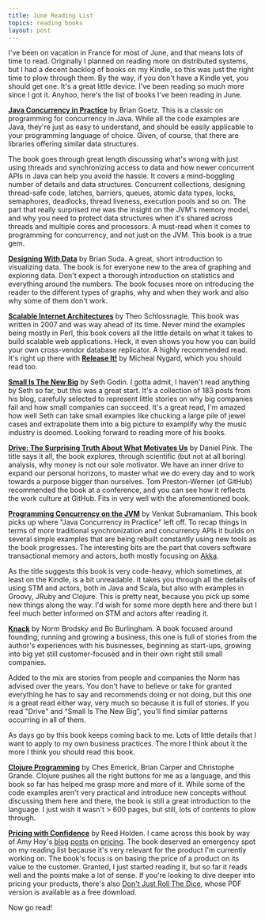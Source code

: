 ```yaml
---
title: June Reading List
topics: reading books
layout: post
---
```

I've been on vacation in France for most of June, and that means lots of time to
read. Originally I planned on reading more on distributed systems, but I had a
decent backlog of books on my Kindle, so this was just the right time to plow
through them. By the way, if you don't have a Kindle yet, you should get one.
It's a great little device. I've been reading so much more since I got it.
Anyhoo, here's the list of books I've been reading in June.

[**Java Concurrency in Practice**](http://amzn.to/MW3fhv) by Brian Goetz. This
is a classic on programming for concurrency in Java. While all the code examples
are Java, they're just as easy to understand, and should be easily applicable to
your programming language of choice. Given, of course, that there are libraries
offering similar data structures.

The book goes through great length discussing what's wrong with just using
threads and synchronizing access to data and how newer concurrent APIs in Java
can help you avoid the hassle. It covers a mind-boggling number of details and
data structures. Concurrent collections, designing thread-safe code, latches,
barriers, queues, atomic data types, locks, semaphores, deadlocks, thread
liveness, execution pools and so on. The part that really surprised me was the
insight on the JVM's memory model, and why you need to protect data structures
when it's shared across threads and multiple cores and processors.  A must-read
when it comes to programming for concurrency, and not just on the JVM. This book
is a true gem.

[**Designing With Data**](http://amzn.to/LN4qm3) by Brian Suda. A great, short
introduction to visualizing data. The book is for everyone new to the area of
graphing and exploring data. Don't expect a thorough introduction on statistics
and everything around the numbers. The book focuses more on introducing the
reader to the different types of graphs, why and when they work and also why
some of them don't work.

[**Scalable Internet Architectures**](http://amzn.to/KAog1y) by Theo
Schlossnagle. This book was written in 2007 and was way ahead of its time. Never
mind the examples being mostly in Perl, this book covers all the little details
on what it takes to build scalable web applications. Heck, it even shows you how
you can build your own cross-vendor database replicator. A highly recommended
read. It's right up there with [**Release It!**](http://amzn.to/MFlJVg) by
Micheal Nygard, which you should read too.

[**Small Is The New Big**](http://amzn.to/MW3Dge) by Seth Godin. I gotta admit,
I haven't read anything by Seth so far, but this was a great start. It's a
collection of 183 posts from his blog, carefully selected to represent little
stories on why big companies fail and how small companies can succeed. It's a
great read, I'm amazed how well Seth can take small examples like chucking a
large pile of jewel cases and extrapolate them into a big picture to examplify
why the music industry is doomed. Looking forward to reading more of his books.

[**Drive: The Surprising Truth About What Motivates Us**](http://amzn.to/KAoxBm)
by Daniel Pink. The title says it all, the book explores, through scientific
(but not at all boring) analysis, why money is not our sole motivator. We have
an inner drive to expand our personal horizons, to master what we do every day
and to work towards a purpose bigger than ourselves. Tom Preston-Werner (of
GitHub) recommended the book at a conference, and you can see how it reflects
the work culture at GitHub. Fits in very well with the aforementioned book.

[**Programming Concurrency on the JVM**](http://amzn.to/MW4E7M) by Venkat
Subramaniam. This book picks up where "Java Concurrency in Practice" left off. To
recap things in terms of more traditional synchronization and concurrency APIs
it builds on several simple examples that are being rebuilt constantly using new
tools as the book progresses. The interesting bits are the part that covers
software transactional memory and actors, both mostly focusing on
[Akka](http://akka.io).

As the title suggests this book is very code-heavy, which sometimes, at least on
the Kindle, is a bit unreadable. It takes you through all the details of using
STM and actors, both in Java and Scala, but also with examples in Groovy, JRuby
and Clojure. This is pretty neat, because you pick up some new things along the
way.  I'd wish for some more depth here and there but I feel much better
informed on STM and actors after reading it.

[**Knack**](http://amzn.to/MW4MnQ) by Norm Brodsky and Bo Burlingham. A book
focused around founding, running and growing a business, this one is full of
stories from the author's experiences with his businesses, beginning as
start-ups, growing into big yet still customer-focused and in their own right
still small companies.

Added to the mix are stories from people and companies the Norm has advised over
the years. You don't have to believe or take for granted everything he has to
say and recommends doing or not doing, but this one is a great read either way,
very much so because it is full of stories. If you read "Drive" and "Small Is
The New Big", you'll find similar patterns occurring in all of them.

As days go by this book keeps coming back to me. Lots of little details that I
want to apply to my own business practices. The more I think about it the more I
think you should read this book.

[**Clojure Programming**](http://amzn.to/LN5cj0) by Ches Emerick, Brian Carper
and Christophe Grande. Clojure pushes all the right buttons for me as a
language, and this book so far has helped me grasp more and more of it. While
some of the code examples aren't very practical and introduce new concepts
without discussing them here and there, the book is still a great introduction
to the language. I just wish it wasn't > 600 pages, but still, lots of contents
to plow through.

[**Pricing with Confidence**](http://amzn.to/QxutQq) by Reed Holden. I came
across this book by way of Amy Hoy's
[blog](http://unicornfree.com/2011/biz-book-friday-cost-plus-pricing-price-obsession/)
[posts](http://unicornfree.com/2011/will-low-prices-sell-more/) on
[pricing](http://unicornfree.com/2011/when-customers-bitch-about-your-price-biz-book-friday/).
The book deserved an emergency spot on my reading list because it's very
relevant for the product I'm currently working on. The book's focus is on basing
the price of a product on its value to the customer. Granted, I just started
reading it, but so far it reads well and the points make a lot of sense. If
you're looking to dive deeper into pricing your products, there's also [Don't
Just Roll The Dice](http://neildavidson.com/download/dont-just-roll-the-dice/),
whose PDF version is available as a free download.

Now go read!
